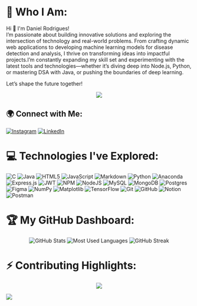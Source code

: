 <!--## Hi there 👋-->

<!--
**RodrigueDaniel/RodrigueDaniel** is a ✨ _special_ ✨ repository because its `README.md` (this file) appears on your GitHub profile.

Here are some ideas to get you started:

- 🔭 I’m currently working on ...
- 🌱 I’m currently learning ...
- 👯 I’m looking to collaborate on ...
- 🤔 I’m looking for help with ...
- 💬 Ask me about ...
- 📫 How to reach me: ...
- 😄 Pronouns: ...
- ⚡ Fun fact: ...
-->
# 🌟 Who I Am:

Hi 👋 I'm Daniel Rodrigues!<br/>
I’m passionate about building innovative solutions and exploring the intersection of technology and real-world problems. From crafting dynamic web applications to developing machine learning models for disease detection and analysis, I thrive on transforming ideas into impactful projects.I’m constantly expanding my skill set and experimenting with the latest tools and technologies—whether it’s diving deep into Node.js, Python, or mastering DSA with Java, or pushing the boundaries of deep learning.<br/>

Let’s shape the future together!

<div align="center">
<img src="https://i.giphy.com/media/v1.Y2lkPTc5MGI3NjExNzk1bnJtc3IxeGNkazg2ZW9xdTVxengxOTcxb3BucTIzZ2Q5aG5veiZlcD12MV9pbnRlcm5hbF9naWZfYnlfaWQmY3Q9Zw/f3iwJFOVOwuy7K6FFw/giphy.gif"/>
</div>

## 🌍 Connect with Me:
[![Instagram](https://img.shields.io/badge/Instagram-%23E4405F.svg?logo=Instagram&logoColor=white)](https://instagram.com/@rodriguesdaniel2403) [![LinkedIn](https://img.shields.io/badge/LinkedIn-%230077B5.svg?logo=linkedin&logoColor=white)](https://linkedin.com/in/linkedin.com/in/daniel-rodrigues-b25b84257) 

# 💻 Technologies I've Explored:
![C](https://img.shields.io/badge/c-%2300599C.svg?style=for-the-badge&logo=c&logoColor=white) ![Java](https://img.shields.io/badge/java-%23ED8B00.svg?style=for-the-badge&logo=openjdk&logoColor=white) ![HTML5](https://img.shields.io/badge/html5-%23E34F26.svg?style=for-the-badge&logo=html5&logoColor=white) ![JavaScript](https://img.shields.io/badge/javascript-%23323330.svg?style=for-the-badge&logo=javascript&logoColor=%23F7DF1E) ![Markdown](https://img.shields.io/badge/markdown-%23000000.svg?style=for-the-badge&logo=markdown&logoColor=white) ![Python](https://img.shields.io/badge/python-3670A0?style=for-the-badge&logo=python&logoColor=ffdd54) ![Anaconda](https://img.shields.io/badge/Anaconda-%2344A833.svg?style=for-the-badge&logo=anaconda&logoColor=white) ![Express.js](https://img.shields.io/badge/express.js-%23404d59.svg?style=for-the-badge&logo=express&logoColor=%2361DAFB) ![JWT](https://img.shields.io/badge/JWT-black?style=for-the-badge&logo=JSON%20web%20tokens) ![NPM](https://img.shields.io/badge/NPM-%23CB3837.svg?style=for-the-badge&logo=npm&logoColor=white) ![NodeJS](https://img.shields.io/badge/node.js-6DA55F?style=for-the-badge&logo=node.js&logoColor=white) ![MySQL](https://img.shields.io/badge/mysql-4479A1.svg?style=for-the-badge&logo=mysql&logoColor=white) ![MongoDB](https://img.shields.io/badge/MongoDB-%234ea94b.svg?style=for-the-badge&logo=mongodb&logoColor=white) ![Postgres](https://img.shields.io/badge/postgres-%23316192.svg?style=for-the-badge&logo=postgresql&logoColor=white) ![Figma](https://img.shields.io/badge/figma-%23F24E1E.svg?style=for-the-badge&logo=figma&logoColor=white) ![NumPy](https://img.shields.io/badge/numpy-%23013243.svg?style=for-the-badge&logo=numpy&logoColor=white) ![Matplotlib](https://img.shields.io/badge/Matplotlib-%23ffffff.svg?style=for-the-badge&logo=Matplotlib&logoColor=black) ![TensorFlow](https://img.shields.io/badge/TensorFlow-%23FF6F00.svg?style=for-the-badge&logo=TensorFlow&logoColor=white) ![Git](https://img.shields.io/badge/git-%23F05033.svg?style=for-the-badge&logo=git&logoColor=white) ![GitHub](https://img.shields.io/badge/github-%23121011.svg?style=for-the-badge&logo=github&logoColor=white) ![Notion](https://img.shields.io/badge/Notion-%23000000.svg?style=for-the-badge&logo=notion&logoColor=white) ![Postman](https://img.shields.io/badge/Postman-FF6C37?style=for-the-badge&logo=postman&logoColor=white)

# 🏆 My GitHub Dashboard:
<div align="center">
  <img src="https://github-readme-stats.vercel.app/api?username=RodrigueDaniel&theme=dark&hide_border=false&include_all_commits=true&count_private=true" alt="GitHub Stats" />
  <img src="https://github-readme-stats.vercel.app/api/top-langs/?username=RodrigueDaniel&theme=dark&hide_border=false&include_all_commits=true&count_private=true&layout=compact" alt="Most Used Languages" />
  <img src="https://github-readme-streak-stats.herokuapp.com/?user=RodrigueDaniel&theme=dark&hide_border=false" alt="GitHub Streak" />
</div>


# ⚡ Contributing Highlights:
<div align="center">
<img src="https://github-contributor-stats.vercel.app/api?username=RodrigueDaniel&limit=5&theme=dark&combine_all_yearly_contributions=true"/>
</div>

[![](https://visitcount.itsvg.in/api?id=RodrigueDaniel&icon=0&color=0)](https://visitcount.itsvg.in)

<!-- Proudly created with GPRM ( https://gprm.itsvg.in ) -->
